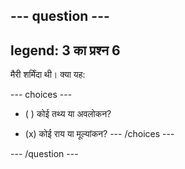 --- question ---
---
legend: 3 का प्रश्न 6
---

मैरी शर्मिंदा थी। क्या यह:

--- choices ---
- ( ) कोई तथ्य या अवलोकन?

- (x) कोई राय या मूल्यांकन?
--- /choices ---

--- /question ---
